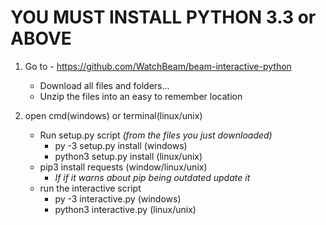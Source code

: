 # YOU MUST INSTALL PYTHON 3.3 or ABOVE

1. Go to - https://github.com/WatchBeam/beam-interactive-python
    * Download all files and folders... 
    * Unzip the files into an easy to remember location

2. open cmd(windows) or terminal(linux/unix)
    * Run setup.py script _(from the files you just downloaded)_
        * py -3 setup.py install (windows)
        * python3 setup.py install (linux/unix)
    * pip3 install requests (window/linux/unix)
        * _If if it warns about pip being outdated update it_
    * run the interactive script
        * py -3 interactive.py (windows)
        * python3 interactive.py (linux/unix)

